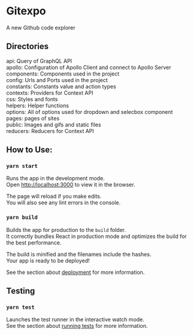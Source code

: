 # Gitexpo

A new Github code explorer

## Directories

api: Query of GraphQL API<br />
apollo: Configuration of Apollo Client and connect to Apollo Server<br />
components: Components used in the project<br />
config: Urls and Ports used in the project<br />
constants: Constants value and action types<br />
contexts: Providers for Context API<br />
css: Styles and fonts<br />
helpers: Helper functions<br />
options: All of options used for dropdown and selecbox component<br />
pages: pages of sites<br />
public: Images and gifs and static files<br />
reducers: Reducers for Context API<br />

## How to Use:

### `yarn start`

Runs the app in the development mode.<br />
Open [http://localhost:3000](http://localhost:3000) to view it in the browser.

The page will reload if you make edits.<br />
You will also see any lint errors in the console.

### `yarn build`

Builds the app for production to the `build` folder.<br />
It correctly bundles React in production mode and optimizes the build for the best performance.

The build is minified and the filenames include the hashes.<br />
Your app is ready to be deployed!

See the section about [deployment](https://facebook.github.io/create-react-app/docs/deployment) for more information.

## Testing

### `yarn test`

Launches the test runner in the interactive watch mode.<br />
See the section about [running tests](https://facebook.github.io/create-react-app/docs/running-tests) for more information.
